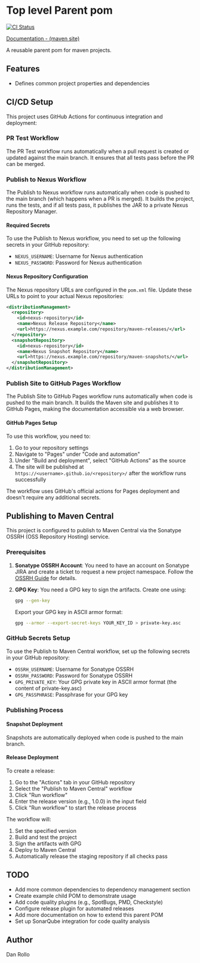 # Top level Parent pom
[![CI Status](https://github.com/bha-github-organization/top/actions/workflows/publish-to-maven-central.yml/badge.svg)](https://github.com/bha-github-organization/top/actions)

[Documentation - (maven site)](https://bha-github-organization.github.io/top/)

A reusable parent pom for maven projects.

## Features

- Defines common project properties and dependencies

## CI/CD Setup

This project uses GitHub Actions for continuous integration and deployment:

### PR Test Workflow

The PR Test workflow runs automatically when a pull request is created or updated against the main branch. It ensures that all tests pass before the PR can be merged.

### Publish to Nexus Workflow

The Publish to Nexus workflow runs automatically when code is pushed to the main branch (which happens when a PR is merged). It builds the project, runs the tests, and if all tests pass, it publishes the JAR to a private Nexus Repository Manager.

#### Required Secrets

To use the Publish to Nexus workflow, you need to set up the following secrets in your GitHub repository:

- `NEXUS_USERNAME`: Username for Nexus authentication
- `NEXUS_PASSWORD`: Password for Nexus authentication

#### Nexus Repository Configuration

The Nexus repository URLs are configured in the `pom.xml` file. Update these URLs to point to your actual Nexus repositories:

```xml
<distributionManagement>
  <repository>
    <id>nexus-repository</id>
    <name>Nexus Release Repository</name>
    <url>https://nexus.example.com/repository/maven-releases/</url>
  </repository>
  <snapshotRepository>
    <id>nexus-repository</id>
    <name>Nexus Snapshot Repository</name>
    <url>https://nexus.example.com/repository/maven-snapshots/</url>
  </snapshotRepository>
</distributionManagement>
```

### Publish Site to GitHub Pages Workflow

The Publish Site to GitHub Pages workflow runs automatically when code is pushed to the main branch. It builds the Maven site and publishes it to GitHub Pages, making the documentation accessible via a web browser.

#### GitHub Pages Setup

To use this workflow, you need to:

1. Go to your repository settings
2. Navigate to "Pages" under "Code and automation"
3. Under "Build and deployment", select "GitHub Actions" as the source
4. The site will be published at `https://<username>.github.io/<repository>/` after the workflow runs successfully

The workflow uses GitHub's official actions for Pages deployment and doesn't require any additional secrets.

## Publishing to Maven Central

This project is configured to publish to Maven Central via the Sonatype OSSRH (OSS Repository Hosting) service.

### Prerequisites

1. **Sonatype OSSRH Account**: You need to have an account on Sonatype JIRA and create a ticket to request a new project namespace. Follow the [OSSRH Guide](https://central.sonatype.org/publish/publish-guide/) for details.

2. **GPG Key**: You need a GPG key to sign the artifacts. Create one using:
   ```bash
   gpg --gen-key
   ```

   Export your GPG key in ASCII armor format:
   ```bash
   gpg --armor --export-secret-keys YOUR_KEY_ID > private-key.asc
   ```

### GitHub Secrets Setup

To use the Publish to Maven Central workflow, set up the following secrets in your GitHub repository:

- `OSSRH_USERNAME`: Username for Sonatype OSSRH
- `OSSRH_PASSWORD`: Password for Sonatype OSSRH
- `GPG_PRIVATE_KEY`: Your GPG private key in ASCII armor format (the content of private-key.asc)
- `GPG_PASSPHRASE`: Passphrase for your GPG key

### Publishing Process

#### Snapshot Deployment

Snapshots are automatically deployed when code is pushed to the main branch.

#### Release Deployment

To create a release:

1. Go to the "Actions" tab in your GitHub repository
2. Select the "Publish to Maven Central" workflow
3. Click "Run workflow"
4. Enter the release version (e.g., 1.0.0) in the input field
5. Click "Run workflow" to start the release process

The workflow will:
1. Set the specified version
2. Build and test the project
3. Sign the artifacts with GPG
4. Deploy to Maven Central
5. Automatically release the staging repository if all checks pass

## TODO

- Add more common dependencies to dependency management section
- Create example child POM to demonstrate usage
- Add code quality plugins (e.g., SpotBugs, PMD, Checkstyle)
- Configure release plugin for automated releases
- Add more documentation on how to extend this parent POM
- Set up SonarQube integration for code quality analysis

## Author

Dan Rollo
